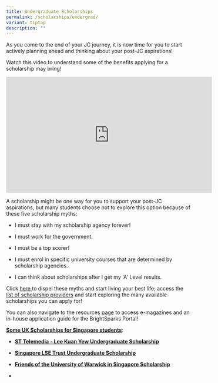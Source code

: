 ```yaml
---
title: Undergraduate Scholarships
permalink: /scholarships/undergrad/
variant: tiptap
description: ""
---
```

<p>As you come to the end of your JC journey, it is now time for you to start
actively planning ahead and thinking about your post-JC aspirations!</p>
<p>Watch this video to understand some of the benefits applying for a scholarship
may bring!</p>
<div class="iframe-wrapper">
<iframe height="315" width="560" allowfullscreen="true" frameborder="0" src="https://www.youtube.com/embed/3_V-gmVK2qg?si=EVOKuFWlHZq5LRle"></iframe>
</div>
<p></p>
<p>A scholarship might be one way for you to support your post-JC aspirations,
but many students choose not to explore this option because of these five
scholarship myths:</p>
<ul data-tight="true" class="tight">
<li>
<p>I must stay with my scholarship agency forever!</p>
</li>
<li>
<p>I must work for the government.</p>
</li>
<li>
<p>I must be a top scorer!</p>
</li>
<li>
<p>I must enrol in specific university courses that are determined by scholarship
agencies.</p>
</li>
<li>
<p>I can think about scholarships after I get my 'A' Level results.</p>
</li>
</ul>
<p>Click <a href="https://go.gov.sg/scholarshipmyths" rel="noopener noreferrer nofollow" target="_blank">here </a>to
dispel these myths and start living your best life; access the <a href="https://go.gov.sg/scholarshipsproviders" rel="noopener noreferrer nofollow" target="_blank">list of scholarship providers</a> and
start exploring the many available scholarships you can apply for!</p>
<p></p>
<p>You can also navigate to the resources <a href="https://ecg.temasekjc.moe.edu.sg/scholarships/resources/" rel="noopener noreferrer nofollow" target="_blank">page</a> to
access e-magazines and an in-house application guide for the BrightSparks
Portal!</p>
<p></p>
<p><strong><u>Some UK Scholarships for Singapore students</u></strong>:</p>
<ul data-tight="true" class="tight">
<li>
<p><strong><a href="https://www.fitz.cam.ac.uk/ug-finances-and-support" rel="noopener nofollow" target="_blank">ST Telemedia – Lee Kuan Yew Undergraduate Scholarship</a> </strong>
</p>
</li>
<li>
<p><strong><a href="https://www.lse.ac.uk/study-at-lse/Undergraduate/fees-and-funding/Singapore-LSE-Trust-Undergraduate-Scholarship" rel="noopener nofollow" target="_blank">Singapore LSE Trust Undergraduate Scholarship</a></strong>
</p>
</li>
<li>
<p><strong><a href="https://warwick.ac.uk/study/scholarships-and-bursaries/scholarships/friends_singapore" rel="noopener nofollow" target="_blank">Friends of the University of Warwick in Singapore Scholarship</a></strong>
</p>
</li>
<li>
<p></p>
</li>
</ul>
<p></p>
<p></p>
<p></p>
<p></p>